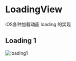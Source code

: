 # LoadingView
iOS各种加载动画 loading 的实现
## Loading 1
![loading1](http://7xp5ub.com1.z0.glb.clouddn.com/LoadingViewLoadingView_%E6%96%87%E5%AD%97.gif_codercdwidth400)
